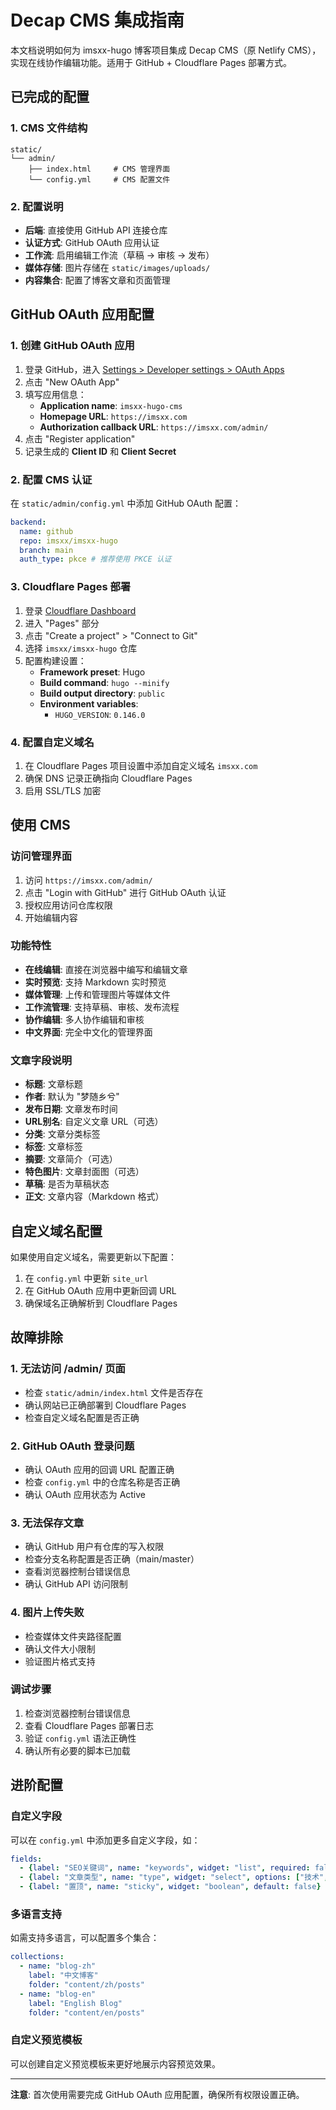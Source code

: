 # Decap CMS 集成指南

本文档说明如何为 imsxx-hugo 博客项目集成 Decap CMS（原 Netlify CMS），实现在线协作编辑功能。适用于 GitHub + Cloudflare Pages 部署方式。

## 已完成的配置

### 1. CMS 文件结构
```
static/
└── admin/
    ├── index.html     # CMS 管理界面
    └── config.yml     # CMS 配置文件
```

### 2. 配置说明

- **后端**: 直接使用 GitHub API 连接仓库
- **认证方式**: GitHub OAuth 应用认证
- **工作流**: 启用编辑工作流（草稿 → 审核 → 发布）
- **媒体存储**: 图片存储在 `static/images/uploads/`
- **内容集合**: 配置了博客文章和页面管理

## GitHub OAuth 应用配置

### 1. 创建 GitHub OAuth 应用

1. 登录 GitHub，进入 [Settings > Developer settings > OAuth Apps](https://github.com/settings/developers)
2. 点击 "New OAuth App"
3. 填写应用信息：
   - **Application name**: `imsxx-hugo-cms`
   - **Homepage URL**: `https://imsxx.com`
   - **Authorization callback URL**: `https://imsxx.com/admin/`
4. 点击 "Register application"
5. 记录生成的 **Client ID** 和 **Client Secret**

### 2. 配置 CMS 认证

在 `static/admin/config.yml` 中添加 GitHub OAuth 配置：

```yaml
backend:
  name: github
  repo: imsxx/imsxx-hugo
  branch: main
  auth_type: pkce # 推荐使用 PKCE 认证
```

### 3. Cloudflare Pages 部署

1. 登录 [Cloudflare Dashboard](https://dash.cloudflare.com)
2. 进入 "Pages" 部分
3. 点击 "Create a project" > "Connect to Git"
4. 选择 `imsxx/imsxx-hugo` 仓库
5. 配置构建设置：
   - **Framework preset**: Hugo
   - **Build command**: `hugo --minify`
   - **Build output directory**: `public`
   - **Environment variables**: 
     - `HUGO_VERSION`: `0.146.0`

### 4. 配置自定义域名

1. 在 Cloudflare Pages 项目设置中添加自定义域名 `imsxx.com`
2. 确保 DNS 记录正确指向 Cloudflare Pages
3. 启用 SSL/TLS 加密

## 使用 CMS

### 访问管理界面

1. 访问 `https://imsxx.com/admin/`
2. 点击 "Login with GitHub" 进行 GitHub OAuth 认证
3. 授权应用访问仓库权限
4. 开始编辑内容

### 功能特性

- **在线编辑**: 直接在浏览器中编写和编辑文章
- **实时预览**: 支持 Markdown 实时预览
- **媒体管理**: 上传和管理图片等媒体文件
- **工作流管理**: 支持草稿、审核、发布流程
- **协作编辑**: 多人协作编辑和审核
- **中文界面**: 完全中文化的管理界面

### 文章字段说明

- **标题**: 文章标题
- **作者**: 默认为 "梦随乡兮"
- **发布日期**: 文章发布时间
- **URL别名**: 自定义文章 URL（可选）
- **分类**: 文章分类标签
- **标签**: 文章标签
- **摘要**: 文章简介（可选）
- **特色图片**: 文章封面图（可选）
- **草稿**: 是否为草稿状态
- **正文**: 文章内容（Markdown 格式）

## 自定义域名配置

如果使用自定义域名，需要更新以下配置：

1. 在 `config.yml` 中更新 `site_url`
2. 在 GitHub OAuth 应用中更新回调 URL
3. 确保域名正确解析到 Cloudflare Pages

## 故障排除

### 1. 无法访问 /admin/ 页面
- 检查 `static/admin/index.html` 文件是否存在
- 确认网站已正确部署到 Cloudflare Pages
- 检查自定义域名配置是否正确

### 2. GitHub OAuth 登录问题
- 确认 OAuth 应用的回调 URL 配置正确
- 检查 `config.yml` 中的仓库名称是否正确
- 确认 OAuth 应用状态为 Active

### 3. 无法保存文章
- 确认 GitHub 用户有仓库的写入权限
- 检查分支名称配置是否正确（main/master）
- 查看浏览器控制台错误信息
- 确认 GitHub API 访问限制

### 4. 图片上传失败
- 检查媒体文件夹路径配置
- 确认文件大小限制
- 验证图片格式支持

### 调试步骤

1. 检查浏览器控制台错误信息
2. 查看 Cloudflare Pages 部署日志
3. 验证 `config.yml` 语法正确性
4. 确认所有必要的脚本已加载

## 进阶配置

### 自定义字段

可以在 `config.yml` 中添加更多自定义字段，如：

```yaml
fields:
  - {label: "SEO关键词", name: "keywords", widget: "list", required: false}
  - {label: "文章类型", name: "type", widget: "select", options: ["技术", "生活", "随笔"]}
  - {label: "置顶", name: "sticky", widget: "boolean", default: false}
```

### 多语言支持

如需支持多语言，可以配置多个集合：

```yaml
collections:
  - name: "blog-zh"
    label: "中文博客"
    folder: "content/zh/posts"
  - name: "blog-en"
    label: "English Blog"
    folder: "content/en/posts"
```

### 自定义预览模板

可以创建自定义预览模板来更好地展示内容预览效果。

---

**注意**: 首次使用需要完成 GitHub OAuth 应用配置，确保所有权限设置正确。